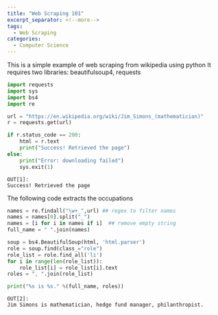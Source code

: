 ```yaml
---
title: "Web Scraping 101"
excerpt_separator: <!--more-->
tags:
  - Web Scraping
categories:
  - Computer Science
---
```

This is a simple example of web scraping from wikipedia using python
It requires two libraries: beautifulsoup4, requests 


```python
import requests
import sys
import bs4
import re

url = "https://en.wikipedia.org/wiki/Jim_Simons_(mathematician)"
r = requests.get(url)

if r.status_code == 200:
    html = r.text
    print("Success! Retrieved the page")
else:
    print("Error: downloading failed")
    sys.exit(1)
```

    OUT[1]:
    Success! Retrieved the page

The following code extracts the occupations

```python
names = re.findall("\w+_",url) ## regex to filter names
names = names[0].split("_")
names = [i for i in names if i]  ## remove empty string
full_name = " ".join(names)    

soup = bs4.BeautifulSoup(html, 'html.parser')
role = soup.find(class_="role")
role_list = role.find_all('li')
for i in range(len(role_list)):
    role_list[i] = role_list[i].text
roles = ", ".join(role_list)

print("%s is %s." %(full_name, roles))
```

    OUT[2]:
    Jim Simons is mathematician, hedge fund manager, philanthropist.

